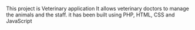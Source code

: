 This project is Veterinary application
It allows veterinary doctors to manage the animals and the staff.
it has been built using PHP, HTML, CSS and JavaScript 
